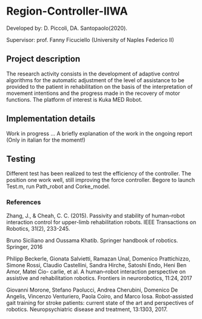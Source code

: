 
<h1>Region-Controller-IIWA</h1>

Developed by: D. Piccoli, DA. Santopaolo(2020).

Supervisor: prof. Fanny Ficuciello (University of Naples Federico II)


<h2>Project description</h2>

The research activity consists in the development of adaptive control algorithms for the automatic adjustment of the level of assistance to be provided to the patient in rehabilitation on the basis of the interpretation of movement intentions and the progress made in the recovery of motor functions. The platform of interest is Kuka MED Robot.

<h2>Implementation details</h2>
  
 Work in progress ... A briefly explanation of the work in the ongoing report (Only in italian for the moment!)
 
 
<h2>Testing</h2>

Different test has been realized to test the efficiency of the controller. The position one work well, still improving the force controller.
Begore to launch Test.m, run Path_robot and Corke_model.

<h3> References </h3>

Zhang, J., & Cheah, C. C. (2015). Passivity and stability of human–robot interaction control for upper-limb rehabilitation robots. IEEE Transactions on Robotics, 31(2), 233-245.

Bruno Siciliano and Oussama Khatib. Springer handbook of robotics. Springer, 2016

Philipp Beckerle, Gionata Salvietti, Ramazan Unal, Domenico Prattichizzo, Simone Rossi, Claudio Castellini, Sandra Hirche, Satoshi Endo, Heni Ben Amor, Matei Cio-
carlie, et al. A human–robot interaction perspective on assistive and rehabilitation robotics. Frontiers in neurorobotics, 11:24, 2017

Giovanni Morone, Stefano Paolucci, Andrea Cherubini, Domenico De Angelis, Vincenzo Venturiero, Paola Coiro, and Marco Iosa. Robot-assisted gait training for stroke patients: current state of the art and perspectives of robotics. Neuropsychiatric disease and treatment, 13:1303, 2017.
